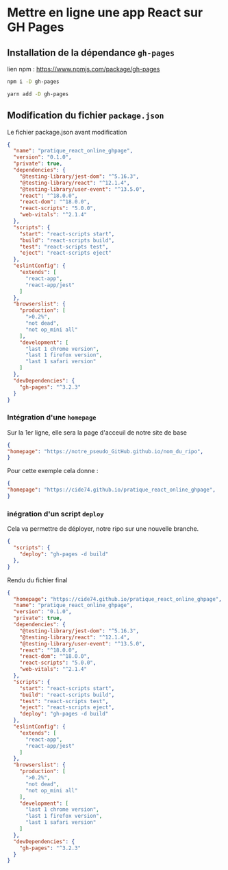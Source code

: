 # Mettre en ligne une app React sur GH Pages

## Installation de la dépendance `gh-pages`

lien npm : <https://www.npmjs.com/package/gh-pages>

```bash
npm i -D gh-pages

yarn add -D gh-pages
```

## Modification du fichier `package.json`

Le fichier package.json avant modification

```json
{
  "name": "pratique_react_online_ghpage",
  "version": "0.1.0",
  "private": true,
  "dependencies": {
    "@testing-library/jest-dom": "^5.16.3",
    "@testing-library/react": "^12.1.4",
    "@testing-library/user-event": "^13.5.0",
    "react": "^18.0.0",
    "react-dom": "^18.0.0",
    "react-scripts": "5.0.0",
    "web-vitals": "^2.1.4"
  },
  "scripts": {
    "start": "react-scripts start",
    "build": "react-scripts build",
    "test": "react-scripts test",
    "eject": "react-scripts eject"
  },
  "eslintConfig": {
    "extends": [
      "react-app",
      "react-app/jest"
    ]
  },
  "browserslist": {
    "production": [
      ">0.2%",
      "not dead",
      "not op_mini all"
    ],
    "development": [
      "last 1 chrome version",
      "last 1 firefox version",
      "last 1 safari version"
    ]
  },
  "devDependencies": {
    "gh-pages": "^3.2.3"
  }
}
```

### Intégration d'une `homepage`

Sur la 1er ligne, elle sera la page d'acceuil de notre site de base

```json
{
"homepage": "https://notre_pseudo_GitHub.github.io/nom_du_ripo",
}
```

Pour cette exemple cela donne :

```json
{
"homepage": "https://cide74.github.io/pratique_react_online_ghpage",
}
```

### inégration d'un script `deploy`

Cela va permettre de déployer, notre ripo sur une nouvelle branche.

```json
{
  "scripts": {
    "deploy": "gh-pages -d build"
  },
}
```

Rendu du fichier final

```json
{
  "homepage": "https://cide74.github.io/pratique_react_online_ghpage",
  "name": "pratique_react_online_ghpage",
  "version": "0.1.0",
  "private": true,
  "dependencies": {
    "@testing-library/jest-dom": "^5.16.3",
    "@testing-library/react": "^12.1.4",
    "@testing-library/user-event": "^13.5.0",
    "react": "^18.0.0",
    "react-dom": "^18.0.0",
    "react-scripts": "5.0.0",
    "web-vitals": "^2.1.4"
  },
  "scripts": {
    "start": "react-scripts start",
    "build": "react-scripts build",
    "test": "react-scripts test",
    "eject": "react-scripts eject",
    "deploy": "gh-pages -d build"
  },
  "eslintConfig": {
    "extends": [
      "react-app",
      "react-app/jest"
    ]
  },
  "browserslist": {
    "production": [
      ">0.2%",
      "not dead",
      "not op_mini all"
    ],
    "development": [
      "last 1 chrome version",
      "last 1 firefox version",
      "last 1 safari version"
    ]
  },
  "devDependencies": {
    "gh-pages": "^3.2.3"
  }
}
```
